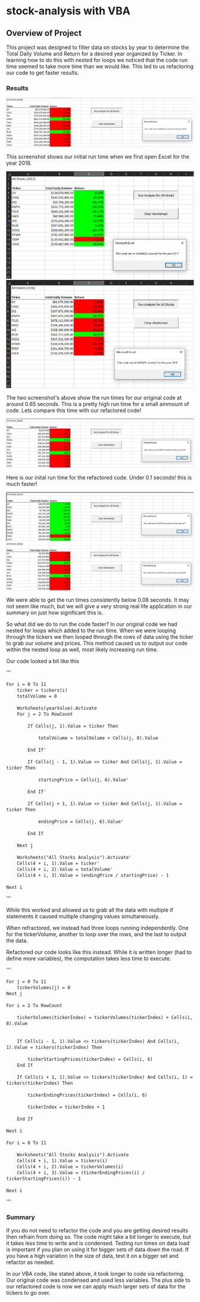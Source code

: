 # stock-analysis with VBA

## Overview of Project
This project was designed to filter data on stocks by year to determine the Total Daily Volume and Return for a desired year organized by Ticker.
In learning how to do this with nested for loops we noticed that the code run time seemed to take more time than we would like.
This led to us refactoring our code to get faster results.

### Results
![alt text](https://github.com/HotMochaNoWhip/stock-analysis/blob/main/Resources/Boot_run.png)

This screenshot shows our initial run time when we first open Excel for the year 2018.

![alt text](https://github.com/HotMochaNoWhip/stock-analysis/blob/main/Resources/startcode_2017.png)
![alt text](https://github.com/HotMochaNoWhip/stock-analysis/blob/main/Resources/startcode_2018.png)

The two screenshot's above show the run times for our original code at around 0.65 seconds. This is a pretty high run time for a small ammount of code.
Lets compare this time with our refactored code!

![alt text](https://github.com/HotMochaNoWhip/stock-analysis/blob/main/Resources/Refactor_Boot_run.png)

Here is our inital run time for the refactored code. Under 0.1 seconds! this is much faster!

![alt text](https://github.com/HotMochaNoWhip/stock-analysis/blob/main/Resources/Refactor_2017.png)
![alt text](https://github.com/HotMochaNoWhip/stock-analysis/blob/main/Resources/Refactor_2018.png)

We were able to get the run times consistently below 0.08 seconds. It may not seem like much, but we will give a very strong real life application in our summary on just how significant this is.

So what did we do to run the code faster? In our original code we had nested for loops which added to the run time.
When we were looping through the tickers we then looped through the rows of data using the ticker to grab our volume and prices.
This method caused us to output our code within the nested loop as well, most likely increasing run time.

Our code looked a bit like this

'''

    For i = 0 To 11
        ticker = tickers(i)
        totalVolume = 0
        
        Worksheets(yearValue).Activate
        For j = 2 To RowCount
            
            If Cells(j, 1).Value = ticker Then
            
                totalVolume = totalVolume + Cells(j, 8).Value
            
            End If'
            
            If Cells(j - 1, 1).Value <> ticker And Cells(j, 1).Value = ticker Then
                
                startingPrice = Cells(j, 6).Value'
            
            End If'
            
            If Cells(j + 1, 1).Value <> ticker And Cells(j, 1).Value = ticker Then
                
                endingPrice = Cells(j, 6).Value'
                
            End If
            
        Next j
        
        Worksheets("All Stocks Analysis").Activate'
        Cells(4 + i, 1).Value = ticker'
        Cells(4 + i, 2).Value = totalVolume'
        Cells(4 + i, 3).Value = (endingPrice / startingPrice) - 1
        
    Next i
    
'''

While this worked and allowed us to grab all the data with multiple if statements it caused multiple changing values simultaneously.

When refractored, we instead had three loops running independently. One for the tickerVolume, another to loop over the rows, and the last to output the data.

Refactored our code looks like this instead. While it is written longer (had to define more variables), the computation takes less time to execute.

'''

    For j = 0 To 11
        tickerVolumes(j) = 0
    Next j
        
    For i = 2 To RowCount
    
        tickerVolumes(tickerIndex) = tickerVolumes(tickerIndex) + Cells(i, 8).Value
        
        
        If Cells(i - 1, 1).Value <> tickers(tickerIndex) And Cells(i, 1).Value = tickers(tickerIndex) Then
        
            tickerStartingPrices(tickerIndex) = Cells(i, 6)
        End If
            
        If Cells(i + 1, 1).Value <> tickers(tickerIndex) And Cells(i, 1) = tickers(tickerIndex) Then
        
            tickerEndingPrices(tickerIndex) = Cells(i, 6)
           
            tickerIndex = tickerIndex + 1
            
        End If
    
    Next i
    
    For i = 0 To 11
        
        Worksheets("All Stocks Analysis").Activate
        Cells(4 + i, 1).Value = tickers(i)
        Cells(4 + i, 2).Value = tickerVolumes(i)
        Cells(4 + i, 3).Value = (tickerEndingPrices(i) / tickerStartingPrices(i)) - 1
        
    Next i
    
'''

### Summary

If you do not need to refactor the code and you are getting desired results then refrain from doing so.
The code might take a bit longer to execute, but it takes less time to write and is condensed.
Testing run times on data load is important if you plan on using it for bigger sets of data down the road.
If you have a high variation in the size of data, test it on a bigger set and refactor as needed.   

In our VBA code, like stated above, it took longer to code via refactoring.
Our original code was condensed and used less variables.
The plus side to our refactored code is now we can apply much larger sets of data for the tickers to go over. 
